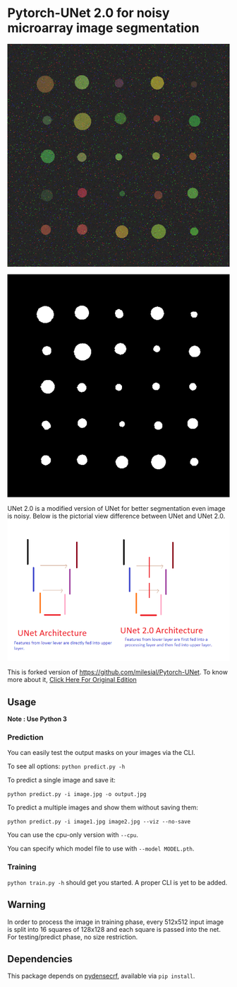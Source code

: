 # Pytorch-UNet 2.0 for noisy microarray image segmentation
![input file](303.png) 

![output file unet2](303outmaskunet2.png)

UNet 2.0 is a modified version of UNet for better segmentation even image is noisy. Below is the pictorial view difference between UNet and UNet 2.0.
![picutre of unet and unet2](Unet2.png)

This is forked version of https://github.com/milesial/Pytorch-UNet. To know more about it, 
[Click Here For Original Edition](https://github.com/milesial/Pytorch-UNet) 

## Usage
**Note : Use Python 3**
### Prediction

You can easily test the output masks on your images via the CLI.

To see all options:
`python predict.py -h`

To predict a single image and save it:

`python predict.py -i image.jpg -o output.jpg`

To predict a multiple images and show them without saving them:

`python predict.py -i image1.jpg image2.jpg --viz --no-save`

You can use the cpu-only version with `--cpu`.

You can specify which model file to use with `--model MODEL.pth`.

### Training

`python train.py -h` should get you started. A proper CLI is yet to be added.
## Warning
In order to process the image in training phase, every 512x512 input image is split into 16 squares of 128x128  and each square is passed into the net. 
For testing/predict phase, no size restriction.

## Dependencies
This package depends on [pydensecrf](https://github.com/lucasb-eyer/pydensecrf), available via `pip install`.


